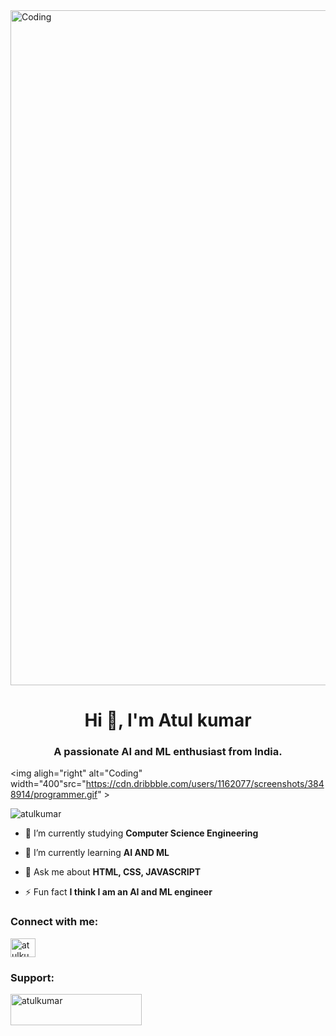 <img aligh="center" alt="Coding" width="1080" src="https://previews.123rf.com/images/karpenkoilia/karpenkoilia1806/karpenkoilia180600011/102988806-vector-line-web-concept-for-programming-linear-web-banner-for-coding-.jpg" >

<h1 align="center">Hi 👋, I'm Atul kumar</h1>
<h3 align="center">A passionate AI and ML enthusiast from India.</h3>

<img aligh="right" alt="Coding" width="400"src="https://cdn.dribbble.com/users/1162077/screenshots/3848914/programmer.gif" >

<p align="left"> <img src="https://komarev.com/ghpvc/?username=atulkumar&label=Profile%20views&color=0e75b6&style=flat" alt="atulkumar" /> </p>

- 🔭 I’m currently studying **Computer Science Engineering**

- 🌱 I’m currently learning **AI AND ML**

- 💬 Ask me about **HTML, CSS, JAVASCRIPT**

- ⚡ Fun fact **I think I am an AI and ML engineer**

<h3 align="left">Connect with me:</h3>
<p align="left">
<a href="https://www.linkedin.com/in/atul-kumar-647a72200/" target="blank"><img align="center" src="https://raw.githubusercontent.com/rahuldkjain/github-profile-readme-generator/master/src/images/icons/Social/linked-in-alt.svg" alt="atulkumar" height="30" width="40" /></a>
</p>

<h3 align="left">Support:</h3>
<p><a href="https://www.buymeacoffee.com/alkp245X"> <img align="left" src="https://cdn.buymeacoffee.com/buttons/v2/default-yellow.png" height="50" width="210" alt="atulkumar" /></a></p><br><br><br>
